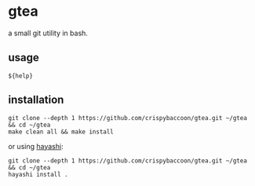 # gtea

a small git utility in bash.

## usage

```
${help}
```

## installation

```shell
git clone --depth 1 https://github.com/crispybaccoon/gtea.git ~/gtea && cd ~/gtea
make clean all && make install
```

or using [hayashi](https://github.com/crispybaccoon/hayashi):

```
git clone --depth 1 https://github.com/crispybaccoon/gtea.git ~/gtea && cd ~/gtea
hayashi install .
```
